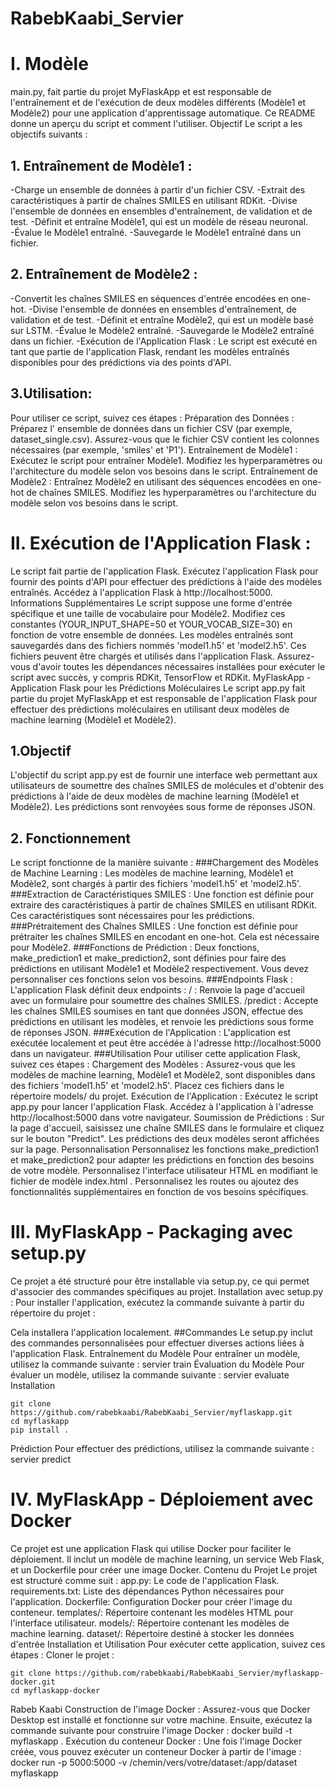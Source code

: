 # RabebKaabi_Servier

# I. Modèle 
main.py, fait partie du projet MyFlaskApp et est responsable de l'entraînement et de l'exécution de deux modèles différents (Modèle1 et Modèle2) pour une application d'apprentissage automatique. Ce README donne un aperçu du script et comment l'utiliser.
Objectif
Le script a les objectifs suivants :

## 1. Entraînement de Modèle1 :

-Charge un ensemble de données à partir d'un fichier CSV.
-Extrait des caractéristiques à partir de chaînes SMILES en utilisant RDKit.
-Divise l'ensemble de données en ensembles d'entraînement, de validation et de test.
-Définit et entraîne Modèle1, qui est un modèle de réseau neuronal.
-Évalue le Modèle1 entraîné.
-Sauvegarde le Modèle1 entraîné dans un fichier.

## 2. Entraînement de Modèle2 :

-Convertit les chaînes SMILES en séquences d'entrée encodées en one-hot.
-Divise l'ensemble de données en ensembles d'entraînement, de validation et de test.
-Définit et entraîne Modèle2, qui est un modèle basé sur LSTM.
-Évalue le Modèle2 entraîné.
-Sauvegarde le Modèle2 entraîné dans un fichier.
-Exécution de l'Application Flask :
Le script est exécuté en tant que partie de l'application Flask, rendant les modèles entraînés disponibles pour des prédictions via des points d'API.
## 3.Utilisation: 
Pour utiliser ce script, suivez ces étapes :
Préparation des Données :
Préparez l' ensemble de données dans un fichier CSV (par exemple, dataset_single.csv).
Assurez-vous que le fichier CSV contient les colonnes nécessaires (par exemple, 'smiles' et 'P1').
Entraînement de Modèle1 :
Exécutez le script pour entraîner Modèle1.
Modifiez les hyperparamètres ou l'architecture du modèle selon vos besoins dans le script.
Entraînement de Modèle2 :
Entraînez Modèle2 en utilisant des séquences encodées en one-hot de chaînes SMILES.
Modifiez les hyperparamètres ou l'architecture du modèle selon vos besoins dans le script.

# II. Exécution de l'Application Flask :

Le script fait partie de l'application Flask. Exécutez l'application Flask pour fournir des points d'API pour effectuer des prédictions à l'aide des modèles entraînés.
Accédez à l'application Flask à http://localhost:5000.
Informations Supplémentaires
Le script suppose une forme d'entrée spécifique et une taille de vocabulaire pour Modèle2. Modifiez ces constantes (YOUR_INPUT_SHAPE=50 et YOUR_VOCAB_SIZE=30) en fonction de votre ensemble de données.
Les modèles entraînés sont sauvegardés dans des fichiers nommés 'model1.h5' et 'model2.h5'. Ces fichiers peuvent être chargés et utilisés dans l'application Flask.
Assurez-vous d'avoir toutes les dépendances nécessaires installées pour exécuter le script avec succès, y compris RDKit, TensorFlow et RDKit.
MyFlaskApp - Application Flask pour les Prédictions Moléculaires
Le script app.py fait partie du projet MyFlaskApp et est responsable de l'application Flask pour effectuer des prédictions moléculaires en utilisant deux modèles de machine learning (Modèle1 et Modèle2). 

## 1.Objectif
L'objectif du script app.py est de fournir une interface web permettant aux utilisateurs de soumettre des chaînes SMILES de molécules et d'obtenir des prédictions à l'aide de deux modèles de machine learning (Modèle1 et Modèle2). Les prédictions sont renvoyées sous forme de réponses JSON.

## 2. Fonctionnement
Le script fonctionne de la manière suivante :
###Chargement des Modèles de Machine Learning :
Les modèles de machine learning, Modèle1 et Modèle2, sont chargés à partir des fichiers 'model1.h5' et 'model2.h5'.
###Extraction de Caractéristiques SMILES :
Une fonction est définie pour extraire des caractéristiques à partir de chaînes SMILES en utilisant RDKit. Ces caractéristiques sont nécessaires pour les prédictions.
###Prétraitement des Chaînes SMILES :
Une fonction est définie pour prétraiter les chaînes SMILES en encodant en one-hot. Cela est nécessaire pour Modèle2.
###Fonctions de Prédiction :
Deux fonctions, make_prediction1 et make_prediction2, sont définies pour faire des prédictions en utilisant Modèle1 et Modèle2 respectivement. Vous devez personnaliser ces fonctions selon vos besoins.
###Endpoints Flask :
L'application Flask définit deux endpoints :
/ : Renvoie la page d'accueil avec un formulaire pour soumettre des chaînes SMILES.
/predict : Accepte les chaînes SMILES soumises en tant que données JSON, effectue des prédictions en utilisant les modèles, et renvoie les prédictions sous forme de réponses JSON.
###Exécution de l'Application :
L'application est exécutée localement et peut être accédée à l'adresse http://localhost:5000 dans un navigateur.
###Utilisation
Pour utiliser cette application Flask, suivez ces étapes :
Chargement des Modèles :
Assurez-vous que les modèles de machine learning, Modèle1 et Modèle2, sont disponibles dans des fichiers 'model1.h5' et 'model2.h5'. Placez ces fichiers dans le répertoire models/ du projet.
Exécution de l'Application :
Exécutez le script app.py pour lancer l'application Flask.
Accédez à l'application à l'adresse http://localhost:5000 dans votre navigateur.
Soumission de Prédictions :
Sur la page d'accueil, saisissez une chaîne SMILES dans le formulaire et cliquez sur le bouton "Predict".
Les prédictions des deux modèles seront affichées sur la page.
Personnalisation
Personnalisez les fonctions make_prediction1 et make_prediction2 pour adapter les prédictions en fonction des besoins de votre modèle.
Personnalisez l'interface utilisateur HTML en modifiant le fichier de modèle index.html .
Personnalisez les routes ou ajoutez des fonctionnalités supplémentaires en fonction de vos besoins spécifiques.

# III. MyFlaskApp - Packaging avec setup.py

Ce projet a été structuré pour être installable via setup.py, ce qui permet d'associer des commandes spécifiques au projet.
Installation avec setup.py :
Pour installer l'application, exécutez la commande suivante à partir du répertoire du projet :

Cela installera l'application localement.
##Commandes
Le setup.py inclut des commandes personnalisées pour effectuer diverses actions liées à l'application Flask.
Entraînement du Modèle
Pour entraîner un modèle, utilisez la commande suivante :
servier train <vos arguments>
Évaluation du Modèle
Pour évaluer un modèle, utilisez la commande suivante :
servier evaluate <vos arguments>
Installation
```
git clone https://github.com/rabebkaabi/RabebKaabi_Servier/myflaskapp.git
cd myflaskapp
pip install .
```
Prédiction
Pour effectuer des prédictions, utilisez la commande suivante :
servier predict <vos arguments>

# IV. MyFlaskApp - Déploiement avec Docker
Ce projet est une application Flask qui utilise Docker pour faciliter le déploiement. Il inclut un modèle de machine learning, un service Web Flask, et un Dockerfile pour créer une image Docker.
Contenu du Projet
Le projet est structuré comme suit :
app.py: Le code de l'application Flask.
requirements.txt: Liste des dépendances Python nécessaires pour l'application.
Dockerfile: Configuration Docker pour créer l'image du conteneur.
templates/: Répertoire contenant les modèles HTML pour l'interface utilisateur.
models/: Répertoire contenant les modèles de machine learning.
dataset/: Répertoire destiné à stocker les données d'entrée
Installation et Utilisation
Pour exécuter cette application, suivez ces étapes :
Cloner le projet :
```
git clone https://github.com/rabebkaabi/RabebKaabi_Servier/myflaskapp-docker.git
cd myflaskapp-docker
```
Rabeb Kaabi 
Construction de l'image Docker :
Assurez-vous que Docker Desktop est installé et fonctionne sur votre machine. Ensuite, exécutez la commande suivante pour construire l'image Docker :
docker build -t myflaskapp .
Exécution du conteneur Docker :
Une fois l'image Docker créée, vous pouvez exécuter un conteneur Docker à partir de l'image :
docker run -p 5000:5000 -v /chemin/vers/votre/dataset:/app/dataset myflaskapp
